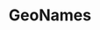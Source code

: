 ---
blog: http://geonames.wordpress.com/
github: geonames
logohandle: geonames
sort: geonames
title: GeoNames
website: http://www.geonames.org/
wikipedia: https://en.wikipedia.org/wiki/GeoNames
---